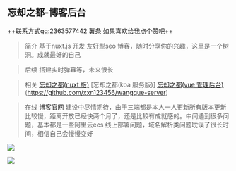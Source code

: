 ## 忘却之都-博客后台
++联系方式qq:2363577442 薯条 如果喜欢给我点个赞吧++

> 简介 基于nuxt.js 开发 友好型seo 博客，随时分享你的兴趣，这里是一个树洞。成就最好的自己

> 后续 搭建实时弹幕等，未来很长

> 相关 [忘却之都(nuxt 版)](https://github.com/xxn123456/wangque) [忘却之都(koa 服务版)] [忘却之都(vue 管理后台)](https://github.com/xxn123456/wangque-admin)(https://github.com/xxn123456/wangque-server)

> 在线 [博客官网](http://blog.shutiaogege.top/) 建设中尽情期待，由于三端都是本人一人更新所有版本更新比较慢，距离开放已经快两个月了，还是比较有成就感的。中间遇到很多问题，基本都是一些阿里云ecs 线上部署问题，域名解析类问题耽误了很长时间，相信自己会慢慢变好




![](http://shutiaogege.top/image/wq_admin/w_1.png)

![](http://shutiaogege.top/image/wq_admin/w_2.png)


